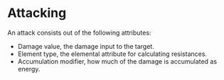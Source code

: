 # Attacking

An attack consists out of the following attributes:
- Damage value, the damage input to the target.
- Element type, the elemental attribute for calculating resistances.
- Accumulation modifier, how much of the damage is accumulated as energy.